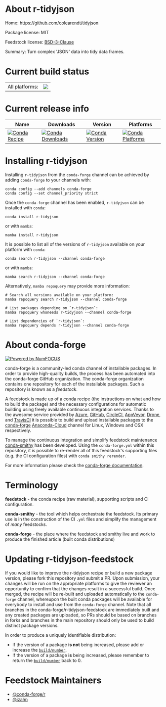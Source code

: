 About r-tidyjson
================

Home: https://github.com/colearendt/tidyjson

Package license: MIT

Feedstock license: [BSD-3-Clause](https://github.com/conda-forge/r-tidyjson-feedstock/blob/main/LICENSE.txt)

Summary: Turn complex 'JSON' data into tidy data frames.

Current build status
====================


<table><tr><td>All platforms:</td>
    <td>
      <a href="https://dev.azure.com/conda-forge/feedstock-builds/_build/latest?definitionId=13898&branchName=main">
        <img src="https://dev.azure.com/conda-forge/feedstock-builds/_apis/build/status/r-tidyjson-feedstock?branchName=main">
      </a>
    </td>
  </tr>
</table>

Current release info
====================

| Name | Downloads | Version | Platforms |
| --- | --- | --- | --- |
| [![Conda Recipe](https://img.shields.io/badge/recipe-r--tidyjson-green.svg)](https://anaconda.org/conda-forge/r-tidyjson) | [![Conda Downloads](https://img.shields.io/conda/dn/conda-forge/r-tidyjson.svg)](https://anaconda.org/conda-forge/r-tidyjson) | [![Conda Version](https://img.shields.io/conda/vn/conda-forge/r-tidyjson.svg)](https://anaconda.org/conda-forge/r-tidyjson) | [![Conda Platforms](https://img.shields.io/conda/pn/conda-forge/r-tidyjson.svg)](https://anaconda.org/conda-forge/r-tidyjson) |

Installing r-tidyjson
=====================

Installing `r-tidyjson` from the `conda-forge` channel can be achieved by adding `conda-forge` to your channels with:

```
conda config --add channels conda-forge
conda config --set channel_priority strict
```

Once the `conda-forge` channel has been enabled, `r-tidyjson` can be installed with `conda`:

```
conda install r-tidyjson
```

or with `mamba`:

```
mamba install r-tidyjson
```

It is possible to list all of the versions of `r-tidyjson` available on your platform with `conda`:

```
conda search r-tidyjson --channel conda-forge
```

or with `mamba`:

```
mamba search r-tidyjson --channel conda-forge
```

Alternatively, `mamba repoquery` may provide more information:

```
# Search all versions available on your platform:
mamba repoquery search r-tidyjson --channel conda-forge

# List packages depending on `r-tidyjson`:
mamba repoquery whoneeds r-tidyjson --channel conda-forge

# List dependencies of `r-tidyjson`:
mamba repoquery depends r-tidyjson --channel conda-forge
```


About conda-forge
=================

[![Powered by
NumFOCUS](https://img.shields.io/badge/powered%20by-NumFOCUS-orange.svg?style=flat&colorA=E1523D&colorB=007D8A)](https://numfocus.org)

conda-forge is a community-led conda channel of installable packages.
In order to provide high-quality builds, the process has been automated into the
conda-forge GitHub organization. The conda-forge organization contains one repository
for each of the installable packages. Such a repository is known as a *feedstock*.

A feedstock is made up of a conda recipe (the instructions on what and how to build
the package) and the necessary configurations for automatic building using freely
available continuous integration services. Thanks to the awesome service provided by
[Azure](https://azure.microsoft.com/en-us/services/devops/), [GitHub](https://github.com/),
[CircleCI](https://circleci.com/), [AppVeyor](https://www.appveyor.com/),
[Drone](https://cloud.drone.io/welcome), and [TravisCI](https://travis-ci.com/)
it is possible to build and upload installable packages to the
[conda-forge](https://anaconda.org/conda-forge) [Anaconda-Cloud](https://anaconda.org/)
channel for Linux, Windows and OSX respectively.

To manage the continuous integration and simplify feedstock maintenance
[conda-smithy](https://github.com/conda-forge/conda-smithy) has been developed.
Using the ``conda-forge.yml`` within this repository, it is possible to re-render all of
this feedstock's supporting files (e.g. the CI configuration files) with ``conda smithy rerender``.

For more information please check the [conda-forge documentation](https://conda-forge.org/docs/).

Terminology
===========

**feedstock** - the conda recipe (raw material), supporting scripts and CI configuration.

**conda-smithy** - the tool which helps orchestrate the feedstock.
                   Its primary use is in the construction of the CI ``.yml`` files
                   and simplify the management of *many* feedstocks.

**conda-forge** - the place where the feedstock and smithy live and work to
                  produce the finished article (built conda distributions)


Updating r-tidyjson-feedstock
=============================

If you would like to improve the r-tidyjson recipe or build a new
package version, please fork this repository and submit a PR. Upon submission,
your changes will be run on the appropriate platforms to give the reviewer an
opportunity to confirm that the changes result in a successful build. Once
merged, the recipe will be re-built and uploaded automatically to the
`conda-forge` channel, whereupon the built conda packages will be available for
everybody to install and use from the `conda-forge` channel.
Note that all branches in the conda-forge/r-tidyjson-feedstock are
immediately built and any created packages are uploaded, so PRs should be based
on branches in forks and branches in the main repository should only be used to
build distinct package versions.

In order to produce a uniquely identifiable distribution:
 * If the version of a package **is not** being increased, please add or increase
   the [``build/number``](https://docs.conda.io/projects/conda-build/en/latest/resources/define-metadata.html#build-number-and-string).
 * If the version of a package **is** being increased, please remember to return
   the [``build/number``](https://docs.conda.io/projects/conda-build/en/latest/resources/define-metadata.html#build-number-and-string)
   back to 0.

Feedstock Maintainers
=====================

* [@conda-forge/r](https://github.com/conda-forge/r/)
* [@izahn](https://github.com/izahn/)


